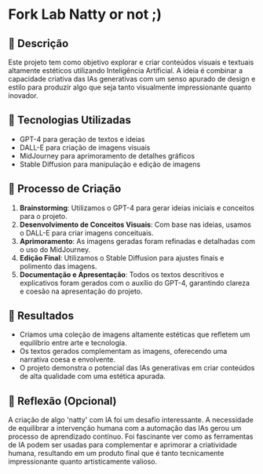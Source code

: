# Fork Lab Natty or not ;)

## 📒 Descrição
<p>Este projeto tem como objetivo explorar e criar conteúdos visuais e textuais altamente estéticos utilizando Inteligência Artificial. A ideia é combinar a capacidade criativa das IAs generativas com um senso apurado de design e estilo para produzir algo que seja tanto visualmente impressionante quanto inovador.</p>

## 🤖 Tecnologias Utilizadas
<ul>
  <li>GPT-4 para geração de textos e ideias</li>
  <li>DALL-E para criação de imagens visuais</li>
  <li>MidJourney para aprimoramento de detalhes gráficos</li>
  <li>Stable Diffusion para manipulação e edição de imagens</li>
</ul>

## 🧐 Processo de Criação
<ol>
  <li><b>Brainstorming</b>: Utilizamos o GPT-4 para gerar ideias iniciais e conceitos para o projeto.</li>
  <li><b>Desenvolvimento de Conceitos Visuais</b>: Com base nas ideias, usamos o DALL-E para criar imagens conceituais.</li>
  <li><b>Aprimoramento</b>: As imagens geradas foram refinadas e detalhadas com o uso do MidJourney.</li>
  <li><b>Edição Final</b>: Utilizamos o Stable Diffusion para ajustes finais e polimento das imagens.</li>
  <li><b>Documentação e Apresentação</b>: Todos os textos descritivos e explicativos foram gerados com o auxílio do GPT-4, garantindo clareza e coesão na apresentação do projeto.</li>
</ol>

## 🚀 Resultados
<ul>
  <li>Criamos uma coleção de imagens altamente estéticas que refletem um equilíbrio entre arte e tecnologia.</li>
  <li>Os textos gerados complementam as imagens, oferecendo uma narrativa coesa e envolvente.</li>
  <li>O projeto demonstra o potencial das IAs generativas em criar conteúdos de alta qualidade com uma estética apurada.</li>
</ul>

## 💭 Reflexão (Opcional)
<p>A criação de algo 'natty' com IA foi um desafio interessante. A necessidade de equilibrar a intervenção humana com a automação das IAs gerou um processo de aprendizado contínuo. Foi fascinante ver como as ferramentas de IA podem ser usadas para complementar e aprimorar a criatividade humana, resultando em um produto final que é tanto tecnicamente impressionante quanto artisticamente valioso.</p>


